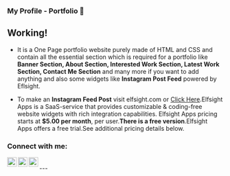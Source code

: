 ### My Profile - Portfolio 👋

## Working!
- It is a One Page portfolio website purely made of HTML and CSS and contain all the essential section which is required for a portfolio like <b>Banner Section, About Section, Interested Work Section, Latest Work Section, Contact Me Section</b> and many more if you want to add anything and also some widgets like <b>Instagram Post Feed</b> powered by Eflsight.

- To make an <b>Instagram Feed Post</b> visit elfsight.com or [Click Here].Elfsight Apps is a SaaS-service that provides customizable & coding-free website widgets with rich integration capabilities. Elfsight Apps pricing starts at <b>$5.00 per month</b>, per user.<b>There is a free version</b>.Elfsight Apps offers a free trial.See additional pricing details below.

### Connect with me:

[<img align="left" alt="Samwit | Twitter" width="22px" src="https://cdn.jsdelivr.net/npm/simple-icons@v3/icons/twitter.svg" />][twitter]
[<img align="left" alt="Samwit | LinkedIn" width="22px" src="https://cdn.jsdelivr.net/npm/simple-icons@v3/icons/linkedin.svg" />][linkedin]
[<img align="left" alt="Samwit | Instagram" width="22px" src="https://cdn.jsdelivr.net/npm/simple-icons@v3/icons/instagram.svg" />][instagram]

<br />
---

[twitter]: https://twitter.com/SamwitAdhikary
[instagram]: https://www.instagram.com/samwit_adhikary
[linkedin]: https://www.linkedin.com/in/samwit-adhikary-2487161a3/
[Click Here]: https://www.elfsight.com/?ref=a148a818-1714-41a2-91b7-ec913e5e36d4&utm_source=referral&utm_medium=clients&utm_content=a148a818-1714-41a2-91b7-ec913e5e36d4
